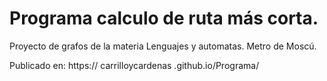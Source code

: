 # Programa calculo de ruta más corta.
Proyecto de grafos de la materia Lenguajes y automatas.
Metro de Moscú.

Publicado en: https:// carrilloycardenas .github.io/Programa/
